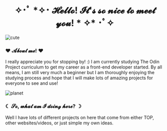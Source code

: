 <div id="header" align="center">
  <h1> ✧･ﾟ *✧･ 𝓗𝓮𝓵𝓵𝓸! 𝓘𝓽'𝓼 𝓼𝓸 𝓷𝓲𝓬𝓮 𝓽𝓸 𝓶𝓮𝓮𝓽 𝔂𝓸𝓾! * ✧* ･ﾟ✧ </h1>
</div>

![cute](https://github.com/jupiterboopiter/jupiterboopiter/assets/135379233/8c993317-6f51-49dd-acd6-23fa5e335796)

<h3> ♥ 𝓐𝓫𝓸𝓾𝓽 𝓶𝓮! ♥ </h3>
I really appreciate you for stopping by! :) I am currently studying The Odin Project curriculum to get my career as a front-end developer started. By all means, I am still very much a beginner but I am thoroughly enjoying the studying process and hope that I will make lots of amazing projects for everyone to see and use!


![planet](https://github.com/jupiterboopiter/jupiterboopiter/assets/135379233/75097309-7411-46ed-8a6d-ed981aeeb253) <h3> ☾ 𝓢𝓸, 𝔀𝓱𝓪𝓽 𝓪𝓶 𝓘 𝓭𝓸𝓲𝓷𝓰 𝓱𝓮𝓻𝓮? ☽ </h3>
Well I have lots of different projects on here that come from either TOP, other websites/videos, or just simple my own ideas.
